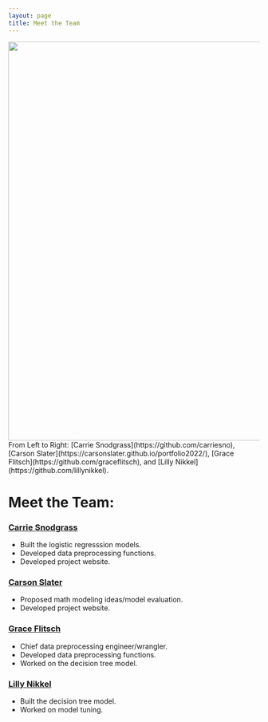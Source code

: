 ```yaml
---
layout: page
title: Meet the Team
---
```

<img src="{{ site.url }}{{ site.baseurl }}/assets/img/group_picture.png" width="800">
From Left to Right: [Carrie Snodgrass](https://github.com/carriesno), [Carson Slater](https://carsonslater.github.io/portfolio2022/), [Grace Flitsch](https://github.com/graceflitsch), and [Lilly Nikkel](https://github.com/lillynikkel).
 
# Meet the Team:

### [Carrie Snodgrass](https://github.com/carriesno)
- Built the logistic regresssion models.
- Developed data preprocessing functions.
- Developed project website.

### [Carson Slater](https://carsonslater.github.io/portfolio2022/)
- Proposed math modeling ideas/model evaluation.
- Developed project website.

### [Grace Flitsch](https://github.com/graceflitsch)
- Chief data preprocessing engineer/wrangler.
- Developed data preprocessing functions.
- Worked on the decision tree model.

### [Lilly Nikkel](https://github.com/lillynikkel)
- Built the decision tree model.
- Worked on model tuning.

